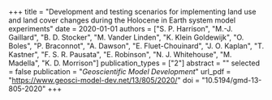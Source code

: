 +++
title = "Development and testing scenarios for implementing land use and land cover changes during the Holocene in Earth system model experiments"
date = 2020-01-01
authors = ["S. P. Harrison", "M.-J. Gaillard", "B. D. Stocker", "M. Vander Linden", "K. Klein Goldewijk", "O. Boles", "P. Braconnot", "A. Dawson", "E. Fluet-Chouinard", "J. O. Kaplan", "T. Kastner", "F. S. R. Pausata", "E. Robinson", "N. J. Whitehouse", "M. Madella", "K. D. Morrison"]
publication_types = ["2"]
abstract = ""
selected = false
publication = "*Geoscientific Model Development*"
url_pdf = "https://www.geosci-model-dev.net/13/805/2020/"
doi = "10.5194/gmd-13-805-2020"
+++


